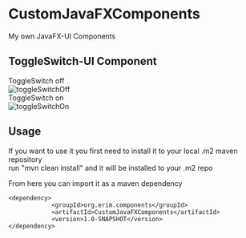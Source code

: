 # CustomJavaFXComponents
My own JavaFX-UI Components

## ToggleSwitch-UI Component 
ToggleSwitch off
<br>
![toggleSwitchOff](https://user-images.githubusercontent.com/37411005/225295861-5374713f-830b-4f2b-97e4-61f01444b148.PNG)
<br>
ToggleSwitch on
<br>
![toggleSwitchOn](https://user-images.githubusercontent.com/37411005/225295912-dba22327-7fb6-497d-b320-385de0da9902.PNG)
<br>



## Usage
If you want to use it you first need to install it to your  local .m2 maven repository
<br>
run "mvn clean install" and it will be installed to your .m2 repo 

From here you can import it as a maven dependency
```
<dependency>
            <groupId>org.erim.components</groupId>
            <artifactId>CustomJavaFXComponents</artifactId>
            <version>1.0-SNAPSHOT</version>
</dependency>
```
